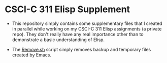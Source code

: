 # CSCI-C 311 Elisp Supplement

- This repository simply contains some supplementary files that I created in parallel while working on my CSCI-C 311 Elisp assignments (a private repo).  They don't really have any real importance other than to demonstrate a basic understanding of Elisp.

- The [Remove.sh](https://github.com/JosephTLyons/CSCI-C-311-Elisp-Supplement/blob/master/Remove.sh) script simply removes backup and temporary files created by Emacs.
